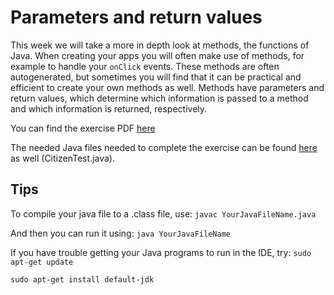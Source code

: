 # Parameters and return values

This week we will take a more in depth look at methods, the functions of Java. When creating your apps you will often make use of methods, for example to handle your `onClick` events. These methods are often autogenerated, but sometimes you will find that it can be practical and efficient to create your own methods as well. Methods have parameters and return values, which determine which information is passed to a method and which information is returned, respectively. 

You can find the exercise PDF [here](http://www.davin.50webs.com/research/1999/egs/q3.pdf)

The needed Java files needed to complete the exercise can be found [here](http://www.davin.50webs.com/research/1999/tsj4cp.html) as well (CitizenTest.java). 

## Tips
To compile your java file to a .class file, use:
`javac YourJavaFileName.java`

And then you can run it using:
`java YourJavaFileName`

If you have trouble getting your Java programs to run in the IDE, try:
`sudo apt-get update`

`sudo apt-get install default-jdk`
